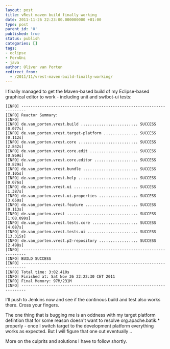 ```yaml
---
layout: post
title: vRest maven build finally working
date: 2011-11-26 22:23:00.000000000 +01:00
type: post
parent_id: '0'
published: true
status: publish
categories: []
tags:
- eclipse
- FernUni
- java
author: Oliver van Porten
redirect_from:
  - /2011/11/vrest-maven-build-finally-working/
---
```

I finally managed to get the Maven-based build of my Eclipse-based graphical editor to work - including unit and swtbot-ui tests:

``` text
[INFO] ------------------------------------------------------------------------
[INFO] Reactor Summary:
[INFO]
[INFO] de.van_porten.vrest.build ......................... SUCCESS [0.077s]
[INFO] de.van_porten.vrest.target-platform ............... SUCCESS [0.112s]
[INFO] de.van_porten.vrest.core .......................... SUCCESS [2.842s]
[INFO] de.van_porten.vrest.core.edit ..................... SUCCESS [0.869s]
[INFO] de.van_porten.vrest.core.editor ................... SUCCESS [0.829s]
[INFO] de.van_porten.vrest.bundle ........................ SUCCESS [0.105s]
[INFO] de.van_porten.vrest.help .......................... SUCCESS [0.076s]
[INFO] de.van_porten.vrest.ui ............................ SUCCESS [1.387s]
[INFO] de.van_porten.vrest.ui.properties ................. SUCCESS [3.650s]
[INFO] de.van_porten.vrest.feature ....................... SUCCESS [0.113s]
[INFO] de.van_porten.vrest ............................... SUCCESS [1:08.099s]
[INFO] de.van_porten.vrest.tests.core .................... SUCCESS [4.087s]
[INFO] de.van_porten.vrest.tests.ui ...................... SUCCESS [13.315s]
[INFO] de.van_porten.vrest.p2-repository ................. SUCCESS [2.498s]
[INFO] ------------------------------------------------------------------------
[INFO] BUILD SUCCESS
[INFO] ------------------------------------------------------------------------
[INFO] Total time: 3:02.410s
[INFO] Finished at: Sat Nov 26 22:22:30 CET 2011
[INFO] Final Memory: 97M/231M
[INFO] ------------------------------------------------------------------------
```

I'll push to Jenkins now and see if the continous build and test also works there. Cross your fingers.

The one thing that is bugging me is an oddness with my target platform defintion that for some reason doesn't want to resolve org.apache.batik.\* properly - once I switch target to the development platform everything works as expected. But I will figure that one out eventually ..

More on the culprits and solutions I have to follow shortly.